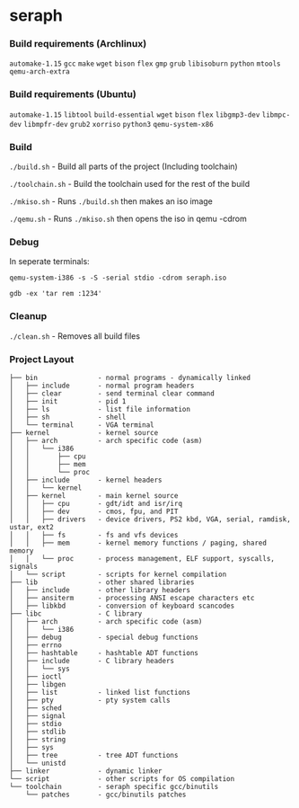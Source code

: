 # seraph

### Build requirements (Archlinux)
`automake-1.15`
`gcc`
`make`
`wget`
`bison`
`flex`
`gmp`
`grub`
`libisoburn`
`python`
`mtools`
`qemu-arch-extra`

### Build requirements (Ubuntu)
`automake-1.15`
`libtool`
`build-essential`
`wget`
`bison`
`flex`
`libgmp3-dev`
`libmpc-dev`
`libmpfr-dev`
`grub2`
`xorriso`
`python3`
`qemu-system-x86`

### Build
`./build.sh` - Build all parts of the project (Including toolchain)

`./toolchain.sh` - Build the toolchain used for the rest of the build

`./mkiso.sh` - Runs `./build.sh` then makes an iso image

`./qemu.sh` - Runs `./mkiso.sh` then opens the iso in qemu -cdrom

### Debug
In seperate terminals:

`qemu-system-i386 -s -S -serial stdio -cdrom seraph.iso`

`gdb -ex 'tar rem :1234'` 

### Cleanup
`./clean.sh` - Removes all build files

### Project Layout
```
├── bin               - normal programs - dynamically linked  
│   ├── include       - normal program headers  
│   ├── clear         - send terminal clear command
│   ├── init          - pid 1
│   ├── ls            - list file information
│   ├── sh            - shell  
│   └── terminal      - VGA terminal  
├── kernel            - kernel source  
│   ├── arch          - arch specific code (asm)  
│   │   └── i386  
│   │       ├── cpu  
│   │       ├── mem  
│   │       └── proc  
│   ├── include       - kernel headers  
│   │   └── kernel  
│   ├── kernel        - main kernel source  
│   │   ├── cpu       - gdt/idt and isr/irq  
│   │   ├── dev       - cmos, fpu, and PIT  
│   │   ├── drivers   - device drivers, PS2 kbd, VGA, serial, ramdisk, ustar, ext2  
│   │   ├── fs        - fs and vfs devices  
│   │   ├── mem       - kernel memory functions / paging, shared memory  
│   │   └── proc      - process management, ELF support, syscalls, signals  
│   └── script        - scripts for kernel compilation  
├── lib               - other shared libraries 
│   ├── include       - other library headers
│   ├── ansiterm      - processing ANSI escape characters etc
│   ├── libkbd        - conversion of keyboard scancodes
├── libc              - C library  
│   ├── arch          - arch specific code (asm)  
│   │   └── i386  
│   ├── debug         - special debug functions  
│   ├── errno  
│   ├── hashtable     - hashtable ADT functions  
│   ├── include       - C library headers  
│   │   └── sys  
│   ├── ioctl  
│   ├── libgen   
│   ├── list          - linked list functions  
│   ├── pty           - pty system calls  
│   ├── sched  
│   ├── signal  
│   ├── stdio  
│   ├── stdlib  
│   ├── string  
│   ├── sys  
│   ├── tree          - tree ADT functions  
│   └── unistd  
├── linker            - dynamic linker  
└── script            - other scripts for OS compilation  
└── toolchain         - seraph specific gcc/binutils  
    └── patches       - gcc/binutils patches  
```
